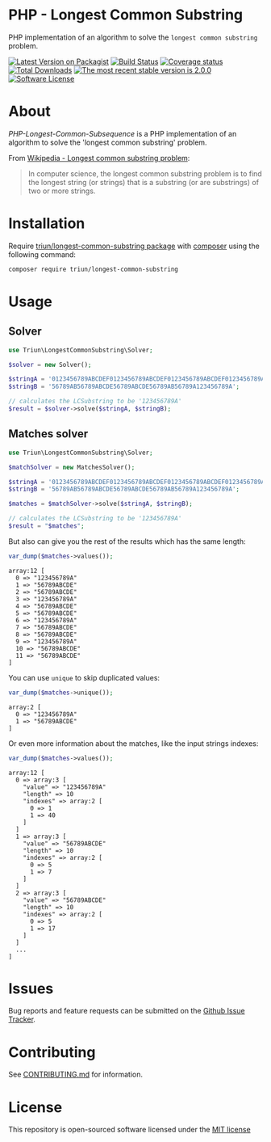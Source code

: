 PHP - Longest Common Substring
==============================

PHP implementation of an algorithm to solve the `longest common substring` problem.

[![Latest Version on Packagist][ico-version]][link-packagist]
[![Build Status][ico-travis]][link-travis]
[![Coverage status][ico-codecov]][link-codecov]
[![Total Downloads][ico-downloads]][link-downloads]
[![The most recent stable version is 2.0.0][ico-semver]][link-semver]
[![Software License][ico-license]](LICENSE.md)

# About

*PHP-Longest-Common-Subsequence* is a PHP implementation of an algorithm to solve the 'longest common substring' problem.

From [Wikipedia - Longest common substring problem](https://en.wikipedia.org/wiki/Longest_common_substring_problem):

> In computer science, the longest common substring problem is to find the longest string (or strings) that is a
> substring (or are substrings) of two or more strings.

# Installation

Require [triun/longest-common-substring package](https://packagist.org/packages/triun/longest-common-substring) with [composer](http://getcomposer.org/)
using the following command:

```bash
composer require triun/longest-common-substring
```

# Usage

## Solver

```php
use Triun\LongestCommonSubstring\Solver;

$solver = new Solver();

$stringA = '0123456789ABCDEF0123456789ABCDEF0123456789ABCDEF0123456789ABCDEF';
$stringB = '56789AB56789ABCDE56789ABCDE56789AB56789A123456789A';

// calculates the LCSubstring to be '123456789A'
$result = $solver->solve($stringA, $stringB);
```

## Matches solver

```php
use Triun\LongestCommonSubstring\Solver;

$matchSolver = new MatchesSolver();

$stringA = '0123456789ABCDEF0123456789ABCDEF0123456789ABCDEF0123456789ABCDEF';
$stringB = '56789AB56789ABCDE56789ABCDE56789AB56789A123456789A';

$matches = $matchSolver->solve($stringA, $stringB);

// calculates the LCSubstring to be '123456789A'
$result = "$matches";
```


But also can give you the rest of the results which has the same length:

```php
var_dump($matches->values());
```

```
array:12 [
  0 => "123456789A"
  1 => "56789ABCDE"
  2 => "56789ABCDE"
  3 => "123456789A"
  4 => "56789ABCDE"
  5 => "56789ABCDE"
  6 => "123456789A"
  7 => "56789ABCDE"
  8 => "56789ABCDE"
  9 => "123456789A"
  10 => "56789ABCDE"
  11 => "56789ABCDE"
]
```

You can use `unique` to skip duplicated values:

```php
var_dump($matches->unique());
```

```
array:2 [
  0 => "123456789A"
  1 => "56789ABCDE"
]
```

Or even more information about the matches, like the input strings indexes:

```php
var_dump($matches->values());
```

```
array:12 [
  0 => array:3 [
    "value" => "123456789A"
    "length" => 10
    "indexes" => array:2 [
      0 => 1
      1 => 40
    ]
  ]
  1 => array:3 [
    "value" => "56789ABCDE"
    "length" => 10
    "indexes" => array:2 [
      0 => 5
      1 => 7
    ]
  ]
  2 => array:3 [
    "value" => "56789ABCDE"
    "length" => 10
    "indexes" => array:2 [
      0 => 5
      1 => 17
    ]
  ]
  ...
]
```

# Issues
   
Bug reports and feature requests can be submitted on the
[Github Issue Tracker](https://github.com/Triun/PHP-Longest-Common-Substring/issues).

# Contributing

See [CONTRIBUTING.md](CONTRIBUTING.md) for information.

# License

This repository is open-sourced software licensed under the [MIT license](http://opensource.org/licenses/MIT)

<!-- References -->

[ico-version]: https://img.shields.io/packagist/v/triun/longest-common-substring.svg
[ico-pre-release]: https://img.shields.io/packagist/vpre/triun/longest-common-substring.svg
[ico-license]: https://img.shields.io/badge/license-MIT-brightgreen.svg?style=flat-square
[ico-travis]: https://travis-ci.org/Triun/PHP-Longest-Common-Substring.svg?branch=master
[ico-code-quality]: https://img.shields.io/scrutinizer/g/triun/longest-common-substring.svg?style=flat-square
[ico-downloads]: https://img.shields.io/packagist/dt/triun/longest-common-substring.svg?style=flat-square
[ico-unstable]: https://poser.pugx.org/triun/longest-common-substring/v/unstable
[ico-coveralls]: https://coveralls.io/repos/github/Triun/PHP-Longest-Common-Substring/badge.svg?branch=master "Current test coverage for the develop branch"
[ico-codecov]: https://codecov.io/gh/Triun/PHP-Longest-Common-Substring/branch/master/graph/badge.svg
[ico-semver]: http://img.shields.io/:semver-2.0.0-brightgreen.svg "This project uses semantic versioning"

[link-packagist]: https://packagist.org/packages/triun/longest-common-substring
[link-travis]: https://travis-ci.org/Triun/PHP-Longest-Common-Substring
[link-downloads]: https://packagist.org/packages/triun/longest-common-substring
[link-author]: https://github.com/Triun
[link-coveralls]: https://coveralls.io/github/Triun/PHP-Longest-Common-Substring?branch=master
[link-codecov]: https://codecov.io/gh/Triun/PHP-Longest-Common-Substring
[link-semver]: http://semver.org/